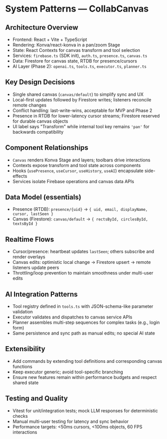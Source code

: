 # System Patterns — CollabCanvas

## Architecture Overview
- Frontend: React + Vite + TypeScript
- Rendering: Konva/react-konva in a pan/zoom Stage
- State: React Contexts for canvas transform and tool selection
- Services: `firebase.ts` (SDK init), `auth.ts`, `presence.ts`, `canvas.ts`
- Data: Firestore for canvas state, RTDB for presence/cursors
- AI Layer (Phase 2): `openai.ts`, `tools.ts`, `executor.ts`, `planner.ts`

## Key Design Decisions
- Single shared canvas (`canvas/default`) to simplify sync and UX
- Local-first updates followed by Firestore writes; listeners reconcile remote changes
- Conflict handling: last-write-wins, acceptable for MVP and Phase 2
- Presence in RTDB for lower-latency cursor streams; Firestore reserved for durable canvas objects
- UI label says "Transform" while internal tool key remains `'pan'` for backwards compatibility

## Component Relationships
- `Canvas` renders Konva Stage and layers; toolbars drive interactions
- Contexts expose transform and tool state across components
- Hooks (`usePresence`, `useCursor`, `useHistory`, `useAI`) encapsulate side-effects
- Services isolate Firebase operations and canvas data APIs

## Data Model (essentials)
- Presence (RTDB): `presence/{uid}` → `{ uid, email, displayName, cursor, lastSeen }`
- Canvas (Firestore): `canvas/default` → `{ rectsById, circlesById, textsById }`

## Realtime Flows
- Cursor/presence: heartbeat updates `lastSeen`; others subscribe and render overlays
- Canvas edits: optimistic local change → Firestore upsert → remote listeners update peers
- Throttling/loop prevention to maintain smoothness under multi-user edits

## AI Integration Patterns
- Tool registry defined in `tools.ts` with JSON-schema-like parameter validation
- Executor validates and dispatches to canvas service APIs
- Planner assembles multi-step sequences for complex tasks (e.g., login form)
- Same persistence and sync path as manual edits; no special AI state

## Extensibility
- Add commands by extending tool definitions and corresponding canvas functions
- Keep executor generic; avoid tool-specific branching
- Ensure new features remain within performance budgets and respect shared state

## Testing and Quality
- Vitest for unit/integration tests; mock LLM responses for deterministic checks
- Manual multi-user testing for latency and sync behavior
- Performance targets: <50ms cursors, <100ms objects, 60 FPS interactions
